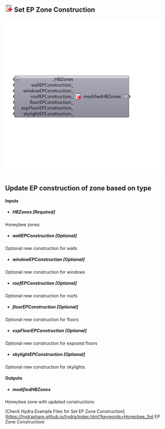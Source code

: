 ## ![](../../images/icons/Set_EP_Zone_Construction.png) Set EP Zone Construction

![](../../images/components/Set_EP_Zone_Construction.png)

Update EP construction of zone based on type
 -
 

#### Inputs
* ##### HBZones [Required]
Honeybee zones
* ##### wallEPConstruction [Optional]
Optional new construction for walls
* ##### windowEPConstruction [Optional]
Optional new construction for windows
* ##### roofEPConstruction [Optional]
Optional new construction for roofs
* ##### floorEPConstruction [Optional]
Optional new construction for floors
* ##### expFloorEPConstruction [Optional]
Optional new construction for exposed floors
* ##### skylightEPConstruction [Optional]
Optional new construction for skylights

#### Outputs
* ##### modifiedHBZones
Honeybee zone with updated constructions


[Check Hydra Example Files for Set EP Zone Construction](https://hydrashare.github.io/hydra/index.html?keywords=Honeybee_Set EP Zone Construction)